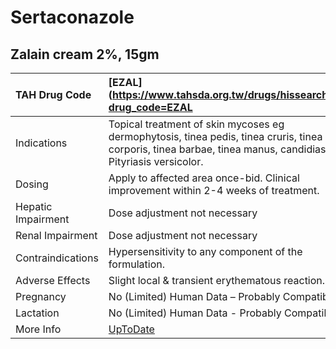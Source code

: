 # Sertaconazole

## Zalain cream 2%, 15gm

| TAH Drug Code      | [EZAL](https://www.tahsda.org.tw/drugs/hissearch.php?drug_code=EZAL                                                                                            |
|:-------------------|:---------------------------------------------------------------------------------------------------------------------------------------------------------------|
| Indications        | Topical treatment of skin mycoses eg dermophytosis, tinea pedis, tinea cruris, tinea corporis, tinea barbae, tinea manus, candidiasis & Pityriasis versicolor. |
| Dosing             | Apply to affected area once-bid. Clinical improvement within 2-4 weeks of treatment.                                                                           |
| Hepatic Impairment | Dose adjustment not necessary                                                                                                                                  |
| Renal Impairment   | Dose adjustment not necessary                                                                                                                                  |
| Contraindications  | Hypersensitivity to any component of the formulation.                                                                                                          |
| Adverse Effects    | Slight local & transient erythematous reaction.                                                                                                                |
| Pregnancy          | No (Limited) Human Data – Probably Compatible                                                                                                                  |
| Lactation          | No (Limited) Human Data - Probably Compatible                                                                                                                  |
| More Info          | [UpToDate](https://www.uptodate.com/contents/sertaconazole-drug-information)                                                                                   |

